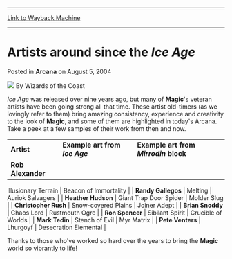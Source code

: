 
---
[Link to Wayback Machine](https://web.archive.org/web/20220703212107/https://magic.wizards.com/en/articles/archive/artists-around-ice-age-2004-08-05)

[_metadata_:author]:- "Wizards of the Coast"
[_metadata_:description]:- "Ice Age was released over nine years ago, but many of Magic's veteran artists have been going strong all that time. These artist old-timers (as we lovingly refer to them) bring amazing consistency, experience and creativity to the look of Magic, and some of them are highlighted in today's Arcana. Take a peek at a few samples of their work from then and now."
[_metadata_:generator]:- "Drupal 7 (http://drupal.org)"
[_metadata_:node]:- "607281"
[_metadata_:publish_date]:- "2004-08-05"
[_metadata_:source]:- "div-main-content"
[_metadata_:title]:- "Artists around since the Ice Age"
[_metadata_:wayback_capture_timestamp]:- "2022-07-03 21:21:07"
[_metadata_:wayback_raw_url]:- "https://web.archive.org/web/20220703212107id_/https://magic.wizards.com/en/articles/archive/artists-around-ice-age-2004-08-05"
[_metadata_:wayback_url]:- "https://magic.wizards.com/en/articles/archive/artists-around-ice-age-2004-08-05"
---


Artists around since the *Ice Age*
==================================



 Posted in **Arcana**
 on August 5, 2004 






![](https://media.magic.wizards.com/styles/auth_small/public/images/person/wizards_author.jpg)
By Wizards of the Coast












*Ice Age* was released over nine years ago, but many of **Magic**'s veteran artists have been going strong all that time. These artist old-timers (as we lovingly refer to them) bring amazing consistency, experience and creativity to the look of **Magic**, and some of them are highlighted in today's Arcana. Take a peek at a few samples of their work from then and now.




|  |  |  |
| --- | --- | --- |
| **Artist** | **Example art from *Ice Age*** | **Example art from *Mirrodin* block** |
| **Rob Alexander** | 
Illusionary Terrain
 | 
Beacon of Immortality
 |
| **Randy Gallegos** | 
Melting
 | 
Auriok Salvagers
 |
| **Heather Hudson** | 
Giant Trap Door Spider
 | 
Molder Slug
 |
| **Christopher Rush** | 
Snow-covered Plains
 | 
Joiner Adept
 |
| **Brian Snoddy** | 
Chaos Lord
 | 
Rustmouth Ogre
 |
| **Ron Spencer** | 
Sibilant Spirit
 | 
Crucible of Worlds
 |
| **Mark Tedin** | 
Stench of Evil
 | 
Myr Matrix
 |
| **Pete Venters** | 
Lhurgoyf
 | 
Desecration Elemental
 |

Thanks to those who've worked so hard over the years to bring the **Magic** world so vibrantly to life!








